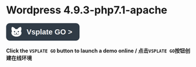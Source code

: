 # Wordpress 4.9.3-php7.1-apache

<a href="https://www.vsplate.com/?docker-compose=https://github.com/vsplate/dcenvs/wordpress/4.9.3-php7.1-apache"><img alt="VSPLATE GO" src="https://raw.githubusercontent.com/vsplate/images/master/vsgo_btn.png" width="200px"></a>

**Click the `VSPLATE GO` button to launch a demo online / 点击`VSPLATE GO`按钮创建在线环境**